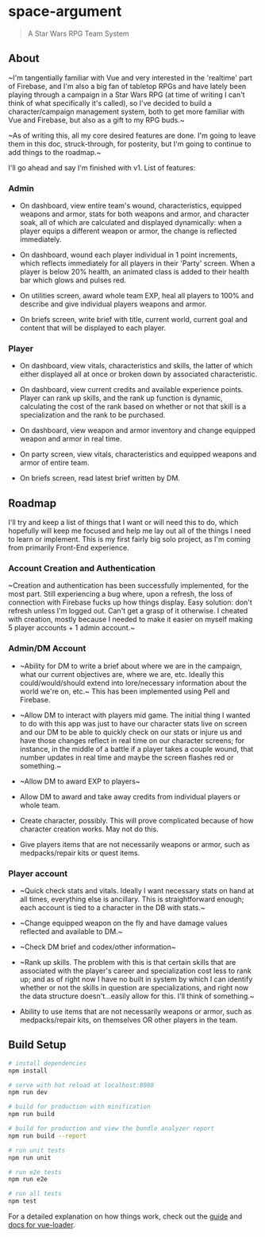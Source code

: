 # space-argument

> A Star Wars RPG Team System

## About

~I'm tangentially familiar with Vue and very interested in the 'realtime' part of Firebase, and I'm also a big fan of tabletop RPGs and have lately been playing through a campaign in a Star Wars RPG (at time of writing I can't think of what specifically it's called), so I've decided to build a character/campaign management system, both to get more familiar with Vue and Firebase, but also as a gift to my RPG buds.~

~As of writing this, all my core desired features are done. I'm going to leave them in this doc, struck-through, for posterity, but I'm going to continue to add things to the roadmap.~

I'll go ahead and say I'm finished with v1. List of features:

### Admin
* On dashboard, view entire team's wound, characteristics, equipped weapons and armor, stats for both weapons and armor, and character soak, all of which are calculated and displayed dynamically: when a player equips a different weapon or armor, the change is reflected immediately.

* On dashboard, wound each player individual in 1 point increments, which reflects immediately for all players in their 'Party' screen. When a player is below 20% health, an animated class is added to their health bar which glows and pulses red.

* On utilities screen, award whole team EXP, heal all players to 100% and describe and give individual players weapons and armor.

* On briefs screen, write brief with title, current world, current goal and content that will be displayed to each player.

### Player

* On dashboard, view vitals, characteristics and skills, the latter of which either displayed all at once or broken down by associated characteristic.

* On dashboard, view current credits and available experience points. Player can rank up skills, and the rank up function is dynamic, calculating the cost of the rank based on whether or not that skill is a specialization and the rank to be purchased.

* On dashboard, view weapon and armor inventory and change equipped weapon and armor in real time.

* On party screen, view vitals, characteristics and equipped weapons and armor of entire team.

* On briefs screen, read latest brief written by DM.

## Roadmap

I'll try and keep a list of things that I want or will need this to do, which hopefully will keep me focused and help me lay out all of the things I need to learn or implement. This is my first fairly big solo project, as I'm coming from primarily Front-End experience.

### Account Creation and Authentication

~Creation and authentication has been successfully implemented, for the most part. Still experiencing a bug where, upon a refresh, the loss of connection with Firebase fucks up how things display. Easy solution: don't refresh unless I'm logged out. Can't get a grasp of it otherwise. I cheated with creation, mostly because I needed to make it easier on myself making 5 player accounts + 1 admin account.~

### Admin/DM Account

* ~Ability for DM to write a brief about where we are in the campaign, what our current objectives are, where we are, etc. Ideally this could/would/should extend into lore/necessary information about the world we're on, etc.~ This has been implemented using Pell and Firebase.

* ~Allow DM to interact with players mid game. The initial thing I wanted to do with this app was just to have our character stats live on screen and our DM to be able to quickly check on our stats or injure us and have those changes reflect in real time on our character screens; for instance, in the middle of a battle if a player takes a couple wound, that number updates in real time and maybe the screen flashes red or something.~

* ~Allow DM to award EXP to players~

* Allow DM to award and take away credits from individual players or whole team.

* Create character, possibly. This will prove complicated because of how character creation works. May not do this.

* Give players items that are not necessarily weapons or armor, such as medpacks/repair kits or quest items.

### Player account

* ~Quick check stats and vitals. Ideally I want necessary stats on hand at all times, everything else is ancillary. This is straightforward enough; each account is tied to a character in the DB with stats.~

* ~Change equipped weapon on the fly and have damage values reflected and available to DM.~

* ~Check DM brief and codex/other information~

* ~Rank up skills. The problem with this is that certain skills that are associated with the player's career and specialization cost less to rank up; and as of right now I have no built in system by which I can identify whether or not the skills in question are specializations, and right now the data structure doesn't...easily allow for this. I'll think of something.~

* Ability to use items that are not necessarily weapons or armor, such as medpacks/repair kits, on themselves OR other players in the team.

## Build Setup

``` bash
# install dependencies
npm install

# serve with hot reload at localhost:8080
npm run dev

# build for production with minification
npm run build

# build for production and view the bundle analyzer report
npm run build --report

# run unit tests
npm run unit

# run e2e tests
npm run e2e

# run all tests
npm test
```

For a detailed explanation on how things work, check out the [guide](http://vuejs-templates.github.io/webpack/) and [docs for vue-loader](http://vuejs.github.io/vue-loader).
